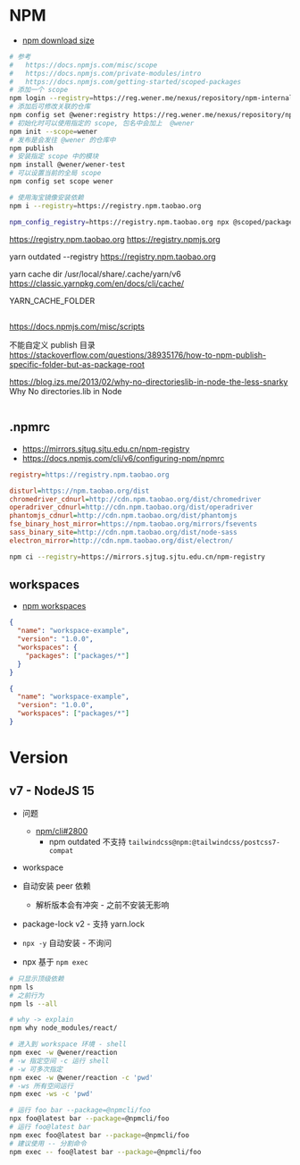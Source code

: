 # NPM

- [npm download size](https://arve0.github.io/npm-download-size/)

```bash
# 参考
#   https://docs.npmjs.com/misc/scope
#   https://docs.npmjs.com/private-modules/intro
#   https://docs.npmjs.com/getting-started/scoped-packages
# 添加一个 scope
npm login --registry=https://reg.wener.me/nexus/repository/npm-internal/ --scope=@wener
# 添加后可修改关联的仓库
npm config set @wener:registry https://reg.wener.me/nexus/repository/npm-internal/
# 初始化时可以使用指定的 scope, 包名中会加上  @wener
npm init --scope=wener
# 发布是会发往 @wener 的仓库中
npm publish
# 安装指定 scope 中的模块
npm install @wener/wener-test
# 可以设置当前的全局 scope
npm config set scope wener

# 使用淘宝镜像安装依赖
npm i --registry=https://registry.npm.taobao.org

npm_config_registry=https://registry.npm.taobao.org npx @scoped/package
```

https://registry.npm.taobao.org
https://registry.npmjs.org

yarn outdated --registry https://registry.npm.taobao.org

yarn cache dir
/usr/local/share/.cache/yarn/v6
https://classic.yarnpkg.com/en/docs/cli/cache/

YARN_CACHE_FOLDER

##

https://docs.npmjs.com/misc/scripts

不能自定义 publish 目录
https://stackoverflow.com/questions/38935176/how-to-npm-publish-specific-folder-but-as-package-root

https://blog.izs.me/2013/02/why-no-directorieslib-in-node-the-less-snarky
Why No directories.lib in Node

```ini

```

## .npmrc

- https://mirrors.sjtug.sjtu.edu.cn/npm-registry
- https://docs.npmjs.com/cli/v6/configuring-npm/npmrc

```ini
registry=https://registry.npm.taobao.org

disturl=https://npm.taobao.org/dist
chromedriver_cdnurl=http://cdn.npm.taobao.org/dist/chromedriver
operadriver_cdnurl=http://cdn.npm.taobao.org/dist/operadriver
phantomjs_cdnurl=http://cdn.npm.taobao.org/dist/phantomjs
fse_binary_host_mirror=https://npm.taobao.org/mirrors/fsevents
sass_binary_site=http://cdn.npm.taobao.org/dist/node-sass
electron_mirror=http://cdn.npm.taobao.org/dist/electron/
```

```bash
npm ci --registry=https://mirrors.sjtug.sjtu.edu.cn/npm-registry
```

## workspaces

- [npm workspaces](https://github.com/npm/rfcs/blob/latest/implemented/0026-workspaces.md)

```json
{
  "name": "workspace-example",
  "version": "1.0.0",
  "workspaces": {
    "packages": ["packages/*"]
  }
}
```

```json
{
  "name": "workspace-example",
  "version": "1.0.0",
  "workspaces": ["packages/*"]
}
```

# Version

## v7 - NodeJS 15
- 问题
  - [npm/cli#2800](https://github.com/npm/cli/issues/2800)
    - npm outdated 不支持 `tailwindcss@npm:@tailwindcss/postcss7-compat`

- workspace
- 自动安装 peer 依赖
  - 解析版本会有冲突 - 之前不安装无影响
- package-lock v2 - 支持 yarn.lock
- `npx -y` 自动安装 - 不询问
- npx 基于 `npm exec`

```bash
# 只显示顶级依赖
npm ls
# 之前行为
npm ls --all

# why -> explain
npm why node_modules/react/

# 进入到 workspace 环境 - shell
npm exec -w @wener/reaction
# -w 指定空间 -c 运行 shell
# -w 可多次指定
npm exec -w @wener/reaction -c 'pwd'
# -ws 所有空间运行
npm exec -ws -c 'pwd'

# 运行 foo bar --package=@npmcli/foo
npx foo@latest bar --package=@npmcli/foo
# 运行 foo@latest bar
npm exec foo@latest bar --package=@npmcli/foo
# 建议使用 -- 分割命令
npm exec -- foo@latest bar --package=@npmcli/foo
```
